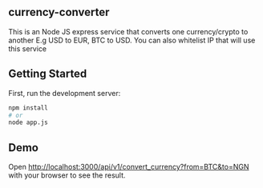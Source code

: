 ## currency-converter
This is an Node JS express service that converts one currency/crypto to another E.g USD to EUR, BTC to USD.
You can also whitelist IP that will use this service

## Getting Started
First, run the development server:

```bash
npm install
# or
node app.js

```

## Demo

Open [http://localhost:3000/api/v1/convert_currency?from=BTC&to=NGN](http://localhost:3000/api/v1/convert_currency?from=BTC&to=NGN) with your browser to see the result.
